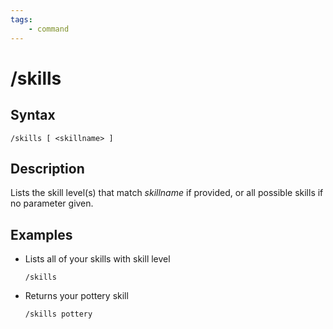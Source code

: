 ```yaml
---
tags:
    - command
---
```

# /skills

## Syntax

```eqcommand
/skills [ <skillname> ]
```

## Description

Lists the skill level(s) that match _skillname_ if provided, or all possible skills if no parameter given.

## Examples

* Lists all of your skills with skill level

  ```text
  /skills
  ```

* Returns your pottery skill

  ```text
  /skills pottery
  ```

